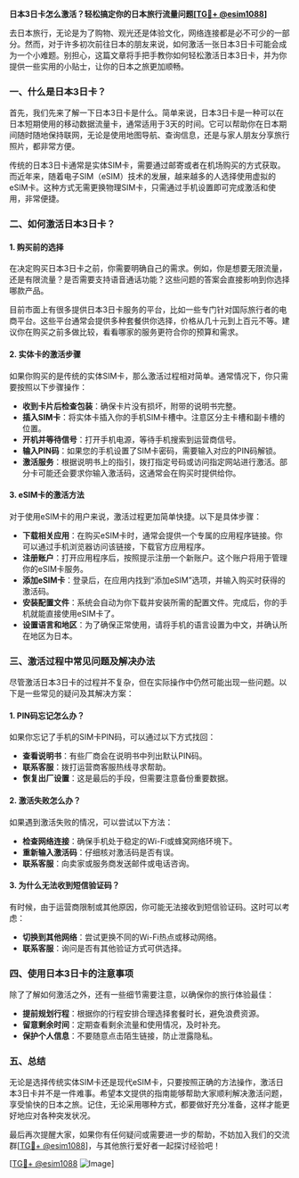 **日本3日卡怎么激活？轻松搞定你的日本旅行流量问题[[TG💪+ @esim1088](https://t.me/s/esim1088)]**

去日本旅行，无论是为了购物、观光还是体验文化，网络连接都是必不可少的一部分。然而，对于许多初次前往日本的朋友来说，如何激活一张日本3日卡可能会成为一个小难题。别担心，这篇文章将手把手教你如何轻松激活日本3日卡，并为你提供一些实用的小贴士，让你的日本之旅更加顺畅。

### 一、什么是日本3日卡？

首先，我们先来了解一下日本3日卡是什么。简单来说，日本3日卡是一种可以在日本短期使用的移动数据流量卡，通常适用于3天的时间。它可以帮助你在日本期间随时随地保持联网，无论是使用地图导航、查询信息，还是与家人朋友分享旅行照片，都非常方便。

传统的日本3日卡通常是实体SIM卡，需要通过邮寄或者在机场购买的方式获取。而近年来，随着电子SIM（eSIM）技术的发展，越来越多的人选择使用虚拟的eSIM卡。这种方式无需更换物理SIM卡，只需通过手机设置即可完成激活和使用，非常便捷。

### 二、如何激活日本3日卡？

#### 1. 购买前的选择

在决定购买日本3日卡之前，你需要明确自己的需求。例如，你是想要无限流量，还是有限流量？是否需要支持语音通话功能？这些问题的答案会直接影响到你选择哪款产品。

目前市面上有很多提供日本3日卡服务的平台，比如一些专门针对国际旅行者的电商平台。这些平台通常会提供多种套餐供你选择，价格从几十元到上百元不等。建议你在购买之前多做比较，看看哪家的服务更符合你的预算和需求。

#### 2. 实体卡的激活步骤

如果你购买的是传统的实体SIM卡，那么激活过程相对简单。通常情况下，你只需要按照以下步骤操作：

- **收到卡片后检查包装**：确保卡片没有损坏，附带的说明书完整。
- **插入SIM卡**：将实体卡插入你的手机SIM卡槽中。注意区分主卡槽和副卡槽的位置。
- **开机并等待信号**：打开手机电源，等待手机搜索到运营商信号。
- **输入PIN码**：如果您的手机设置了SIM卡密码，需要输入对应的PIN码解锁。
- **激活服务**：根据说明书上的指引，拨打指定号码或访问指定网站进行激活。部分卡可能还会要求你输入激活码，这通常会在购买时提供给你。

#### 3. eSIM卡的激活方法

对于使用eSIM卡的用户来说，激活过程更加简单快捷。以下是具体步骤：

- **下载相关应用**：在购买eSIM卡时，通常会提供一个专属的应用程序链接。你可以通过手机浏览器访问该链接，下载官方应用程序。
- **注册账户**：打开应用程序后，按照提示注册一个新账户。这个账户将用于管理你的eSIM卡服务。
- **添加eSIM卡**：登录后，在应用内找到“添加eSIM”选项，并输入购买时获得的激活码。
- **安装配置文件**：系统会自动为你下载并安装所需的配置文件。完成后，你的手机就能直接使用eSIM卡了。
- **设置语言和地区**：为了确保正常使用，请将手机的语言设置为中文，并确认所在地区为日本。

### 三、激活过程中常见问题及解决办法

尽管激活日本3日卡的过程并不复杂，但在实际操作中仍然可能出现一些问题。以下是一些常见的疑问及其解决方案：

#### 1. PIN码忘记怎么办？

如果你忘记了手机的SIM卡PIN码，可以通过以下方式找回：
- **查看说明书**：有些厂商会在说明书中列出默认PIN码。
- **联系客服**：拨打运营商客服热线寻求帮助。
- **恢复出厂设置**：这是最后的手段，但需要注意备份重要数据。

#### 2. 激活失败怎么办？

如果遇到激活失败的情况，可以尝试以下方法：
- **检查网络连接**：确保手机处于稳定的Wi-Fi或蜂窝网络环境下。
- **重新输入激活码**：仔细核对激活码是否有误。
- **联系客服**：向卖家或服务商发送邮件或电话咨询。

#### 3. 为什么无法收到短信验证码？

有时候，由于运营商限制或其他原因，你可能无法接收到短信验证码。这时可以考虑：
- **切换到其他网络**：尝试更换不同的Wi-Fi热点或移动网络。
- **联系客服**：询问是否有其他验证方式可供选择。

### 四、使用日本3日卡的注意事项

除了了解如何激活之外，还有一些细节需要注意，以确保你的旅行体验最佳：

- **提前规划行程**：根据你的行程安排合理选择套餐时长，避免浪费资源。
- **留意剩余时间**：定期查看剩余流量和使用情况，及时补充。
- **保护个人信息**：不要随意点击陌生链接，防止泄露隐私。

### 五、总结

无论是选择传统实体SIM卡还是现代eSIM卡，只要按照正确的方法操作，激活日本3日卡并不是一件难事。希望本文提供的指南能够帮助大家顺利解决激活问题，享受愉快的日本之旅。记住，无论采用哪种方式，都要做好充分准备，这样才能更好地应对各种突发状况。

最后再次提醒大家，如果你有任何疑问或需要进一步的帮助，不妨加入我们的交流群[[TG💪+ @esim1088](https://t.me/s/esim1088)]，与其他旅行爱好者一起探讨经验吧！

[[TG💪+ @esim1088](https://t.me/s/esim1088) ![Image](https://i.postimg.cc/4NQfJmqS/Snipaste-2025-05-13-00-14-12.png)]